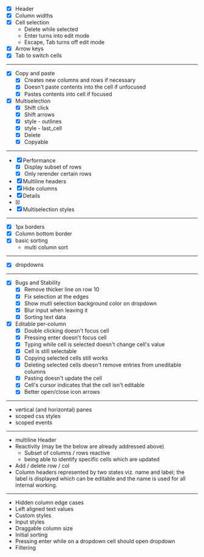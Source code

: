 - [x] Header
- [x] Column widths
- [x] Cell selection
    - Delete while selected
    - Enter turns into edit mode
    - Escape, Tab turns off edit mode
- [x] Arrow keys
- [x] Tab to switch cells

***

- [x] Copy and paste
    - [x] Creates new columns and rows if necessary
    - [x] Doesn't paste contents into the cell if unfocused
    - [x] Pastes contents into cell if focused

- [x] Multiselection
    - [x] Shift click
    - [x] Shift arrows
    - [x] style - outlines
    - [x] style - last_cell
    - [x] Delete
    - [x] Copyable

***

- [x] Performance
    - [x] Display subset of rows
    - [x] Only rerender certain rows
- [x] Multiline headers
- [x] Hide columns
- [x] Details
- [x] <td colSpan/>
- [x] Multiselection styles

***

- [x] 1px borders
- [x] Column bottom border
- [x] basic sorting
    - multi column sort

***

- [x] dropdowns

***

- [x] Bugs and Stability
    - [x] Remove thicker line on row 10
    - [x] Fix selection at the edges
    - [x] Show mutli selection background color on dropdown
    - [x] Blur input when leaving it
    - [x] Sorting text data
- [x] Editable per-column
    - [x] Double clicking doesn't focus cell
    - [x] Pressing enter doesn't focus cell
    - [x] Typing while cell is selected doesn't change cell's value
    - [x] Cell is still selectable
    - [x] Copying selected cells still works
    - [x] Deleting selected cells doesn't remove entries from uneditable columns
    - [x] Pasting doesn't update the cell
    - [x] Cell's cursor indicates that the cell isn't editable
    - [x] Better open/close icon arrows

***

- vertical (and horizontal) panes
- scoped css styles
- scoped events

***

- multiline Header
- Reactivity (may be the below are already addressed above)
    - Subset of columns / rows reactive
    - being able to identify specific cells which are updated
- Add / delete row / col
- Column headers represented by two states viz. name and label; the label is displayed which can be editable and the name is used for all internal working.


***

- Hidden column edge cases
- Left aligned text values
- Custom styles
- Input styles
- Draggable column size
- Initial sorting
- Pressing enter while on a dropdown cell should open dropdown
- Filtering
